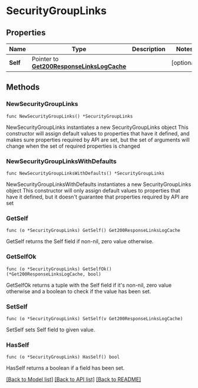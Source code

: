 # SecurityGroupLinks

## Properties

Name | Type | Description | Notes
------------ | ------------- | ------------- | -------------
**Self** | Pointer to [**Get200ResponseLinksLogCache**](Get200ResponseLinksLogCache.md) |  | [optional] 

## Methods

### NewSecurityGroupLinks

`func NewSecurityGroupLinks() *SecurityGroupLinks`

NewSecurityGroupLinks instantiates a new SecurityGroupLinks object
This constructor will assign default values to properties that have it defined,
and makes sure properties required by API are set, but the set of arguments
will change when the set of required properties is changed

### NewSecurityGroupLinksWithDefaults

`func NewSecurityGroupLinksWithDefaults() *SecurityGroupLinks`

NewSecurityGroupLinksWithDefaults instantiates a new SecurityGroupLinks object
This constructor will only assign default values to properties that have it defined,
but it doesn't guarantee that properties required by API are set

### GetSelf

`func (o *SecurityGroupLinks) GetSelf() Get200ResponseLinksLogCache`

GetSelf returns the Self field if non-nil, zero value otherwise.

### GetSelfOk

`func (o *SecurityGroupLinks) GetSelfOk() (*Get200ResponseLinksLogCache, bool)`

GetSelfOk returns a tuple with the Self field if it's non-nil, zero value otherwise
and a boolean to check if the value has been set.

### SetSelf

`func (o *SecurityGroupLinks) SetSelf(v Get200ResponseLinksLogCache)`

SetSelf sets Self field to given value.

### HasSelf

`func (o *SecurityGroupLinks) HasSelf() bool`

HasSelf returns a boolean if a field has been set.


[[Back to Model list]](../README.md#documentation-for-models) [[Back to API list]](../README.md#documentation-for-api-endpoints) [[Back to README]](../README.md)


